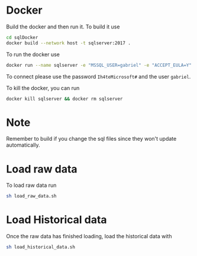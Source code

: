 # Docker
Build the docker and then run it. 
To build it use 
```sh
cd sqlDocker
docker build --network host -t sqlserver:2017 .
```

To run the docker use
```sh
docker run --name sqlserver -e "MSSQL_USER=gabriel" -e "ACCEPT_EULA=Y" -e "MSSQL_SA_PASSWORD=Ih4teMicrosoft#" -p 1433:1433 -d sqlserver:2017
```

To connect please use the password `Ih4teMicrosoft#` and the user `gabriel`.

To kill the docker, you can run 
```sh
docker kill sqlserver && docker rm sqlserver 
```

# Note
Remember to build if you change the sql files since they won't update automatically.

# Load raw data
To load raw data run 
```sh
sh load_raw_data.sh
```

# Load Historical data
Once the raw data has finished loading, load the historical data with 
```sh
sh load_historical_data.sh
```

